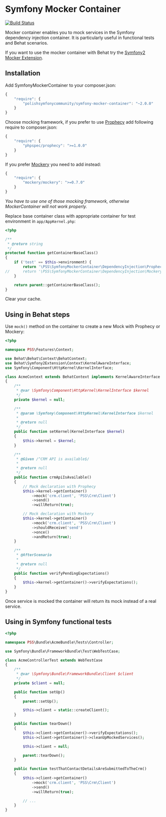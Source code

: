 ﻿Symfony Mocker Container
========================

[![Build Status](https://secure.travis-ci.org/PolishSymfonyCommunity/SymfonyMockerContainer.png?branch=master)](http://travis-ci.org/PolishSymfonyCommunity/SymfonyMockerContainer)

Mocker container enables you to mock services in the Symfony dependency
injection container. It is particularly useful in functional tests and
Behat scenarios.

If you want to use the mocker container with Behat try the
[Symfony2 Mocker Extension](https://github.com/PolishSymfonyCommunity/Symfony2MockerExtension).

Installation
------------

Add SymfonyMockerContainer to your composer.json:

```js
{
    "require": {
        "polishsymfonycommunity/symfony-mocker-container": "~2.0.0"
    }
}
```

Choose mocking framework, if you prefer to use [Prophecy](https://github.com/phpspec/prophecy) add following require to composer.json:

```js
{
    "require": {
        "phpspec/prophecy": ">=1.0.0"
    }
}
```

If you prefer [Mockery](https://github.com/padraic/mockery) you need to add instead:

```js
{
    "require": {
        "mockery/mockery": ">=0.7.0"
    }
}
```

*You have to use one of those mocking framework, otherwise MockerContainer will not work properly.*


Replace base container class with appropriate container for test environment in `app/AppKernel.php`:

```php
<?php

/**
 * @return string
 */
protected function getContainerBaseClass()
{
    if ('test' == $this->environment) {
        return '\PSS\SymfonyMockerContainer\DependencyInjection\ProphecyContainer'; // For Prophecy integration
//      return '\PSS\SymfonyMockerContainer\DependencyInjection\MockeryContainer';  // For Mockery integration
    }

    return parent::getContainerBaseClass();
}
```



Clear your cache.

Using in Behat steps
--------------------

Use `mock()` method on the container to create a new Mock with Prophecy or Mockery:

```php
<?php

namespace PSS\Features\Context;

use Behat\Behat\Context\BehatContext;
use Behat\Symfony2Extension\Context\KernelAwareInterface;
use Symfony\Component\HttpKernel\KernelInterface;

class AcmeContext extends BehatContext implements KernelAwareInterface
{
    /**
     * @var \Symfony\Component\HttpKernel\KernelInterface $kernel
     */
    private $kernel = null;

    /**
     * @param \Symfony\Component\HttpKernel\KernelInterface $kernel
     *
     * @return null
     */
    public function setKernel(KernelInterface $kernel)
    {
        $this->kernel = $kernel;
    }

    /**
     * @Given /^CRM API is available$/
     *
     * @return null
     */
    public function crmApiIsAvailable()
    {
        // Mock declaration with Prophecy
        $this->kernel->getContainer()
            ->mock('crm.client', 'PSS\Crm\Client')
            ->send()
            ->willReturn(true);

        // Mock declaration with Mockery
        $this->kernel->getContainer()
            ->mock('crm.client', 'PSS\Crm\Client')
            ->shouldReceive('send')
            ->once()
            ->andReturn(true);
    }

    /**
     * @AfterScenario
     *
     * @return null
     */
    public function verifyPendingExpectations()
    {
        $this->kernel->getContainer()->verifyExpectations();
    }
}
```

Once service is mocked the container will return its mock instead of a real
service.

Using in Symfony functional tests
---------------------------------

```php
<?php

namespace PSS\Bundle\AcmeBundle\Tests\Controller;

use Symfony\Bundle\FrameworkBundle\Test\WebTestCase;

class AcmeControllerTest extends WebTestCase
{
    /**
     * @var \Symfony\Bundle\FrameworkBundle\Client $client
     */
    private $client = null;

    public function setUp()
    {
        parent::setUp();

        $this->client = static::createClient();
    }

    public function tearDown()
    {
        $this->client->getContainer()->verifyExpectations();
        $this->client->getContainer()->cleanUpMockedServices();

        $this->client = null;

        parent::tearDown();
    }

    public function testThatContactDetailsAreSubmittedToTheCrm()
    {
        $this->client->getContainer()
            ->mock('crm.client', 'PSS\Crm\Client')
            ->send()
            ->willReturn(true);

        // ...
    }
}
```
